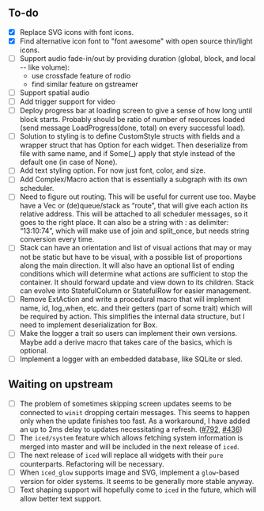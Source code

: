 ## To-do

- [x] Replace SVG icons with font icons.
- [x] Find alternative icon font to "font awesome" with open source thin/light icons. 
- [ ] Support audio fade-in/out by providing duration (global, block, and local -- like volume):
    - use crossfade feature of rodio
    - find similar feature on gstreamer
- [ ] Support spatial audio
- [ ] Add trigger support for video
- [ ] Deploy progress bar at loading screen to give a sense of how long until block starts. Probably should be ratio of number of resources loaded (send message LoadProgress(done, total) on every successful load).
- [ ] Solution to styling is to define CustomStyle structs with fields and a wrapper struct that has Option<T>  for each widget. Then deserialize from file with same name, and if Some(_) apply that style instead of the default one (in case of None).
- [ ] Add text styling option. For now just font, color, and size.
- [ ] Add Complex/Macro action that is essentially a subgraph with its own scheduler.
- [ ] Need to figure out routing. This will be useful for current use too. Maybe have a Vec<usize> or (de)queue/stack as “route”, that will give each action its relative address. This will be attached to all scheduler messages, so it goes to the right place. It can also be a string with : as delimiter: “13:10:74”, which will make use of join and split_once, but needs string conversion every time.
- [ ] Stack can have an orientation and list of visual actions that may or may not be static but have to be visual, with a possible list of proportions along the main direction. It will also have an optional list of ending conditions which will determine what actions are sufficient to stop the container. It should forward update and view down to its children. Stack can evolve into StatefulColumn or StatefulRow for easier management.
- [ ] Remove ExtAction and write a procedural macro that will implement name, id, log_when, etc. and their getters (part of some trait) which will be required by action. This simplifies the internal data structure, but I need to implement deserialization for Box<dyn Action>.
- [ ] Make the logger a trait so users can implement their own versions. Maybe add a derive macro that takes care of the basics, which is optional.
- [ ] Implement a logger with an embedded database, like SQLite or sled.

## Waiting on upstream

- [ ] The problem of sometimes skipping screen updates seems to be connected to `winit` dropping certain messages. This seems to happen only when the update finishes too fast. As a workaround, I have added an up to 2ms delay to updates necessitating a refresh. ([#792](https://github.com/iced-rs/iced/issues/792), [#436](https://github.com/iced-rs/iced/issues/436))   
- [ ] The `iced/system` feature which allows fetching system information is merged into master and will be included in the next release of `iced`.
- [ ] The next release of `iced` will replace all widgets with their `pure` counterparts. Refactoring will be necessary. 
- [ ] When `iced_glow` supports image and SVG, implement a `glow`-based version for older systems. It seems to be generally more stable anyway.
- [ ] Text shaping support will hopefully come to `iced` in the future, which will allow better text support.
